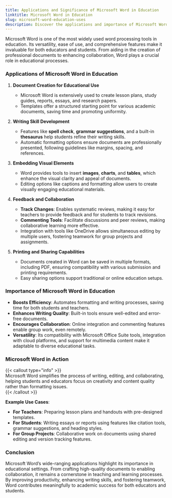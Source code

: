 ```yaml
---
title: Applications and Significance of Microsoft Word in Education  
linktitle: Microsoft Word in Education  
slug: microsoft-word-education-uses  
description: Discover the applications and importance of Microsoft Word in educational settings, from creating documents to improving writing skills and fostering collaboration.  
---
```



Microsoft Word is one of the most widely used word processing tools in education. Its versatility, ease of use, and comprehensive features make it invaluable for both educators and students. From aiding in the creation of professional documents to enhancing collaboration, Word plays a crucial role in educational processes.


### Applications of Microsoft Word in Education  

1. **Document Creation for Educational Use**  
   - Microsoft Word is extensively used to create lesson plans, study guides, reports, essays, and research papers.  
   - Templates offer a structured starting point for various academic documents, saving time and promoting uniformity.  

2. **Writing Skill Development**  
   - Features like **spell check**, **grammar suggestions**, and a built-in **thesaurus** help students refine their writing skills.  
   - Automatic formatting options ensure documents are professionally presented, following guidelines like margins, spacing, and references.  

3. **Embedding Visual Elements**  
   - Word provides tools to insert **images**, **charts**, and **tables**, which enhance the visual clarity and appeal of documents.  
   - Editing options like captions and formatting allow users to create visually engaging educational materials.  

4. **Feedback and Collaboration**  
   - **Track Changes**: Enables systematic reviews, making it easy for teachers to provide feedback and for students to track revisions.  
   - **Commenting Tools**: Facilitate discussions and peer reviews, making collaborative learning more effective.  
   - Integration with tools like OneDrive allows simultaneous editing by multiple users, fostering teamwork for group projects and assignments.  

5. **Printing and Sharing Capabilities**  
   - Documents created in Word can be saved in multiple formats, including PDF, ensuring compatibility with various submission and printing requirements.  
   - Easy sharing options support traditional or online education setups.


### Importance of Microsoft Word in Education  

- **Boosts Efficiency**: Automates formatting and writing processes, saving time for both students and teachers.  
- **Enhances Writing Quality**: Built-in tools ensure well-edited and error-free documents.  
- **Encourages Collaboration**: Online integration and commenting features enable group work, even remotely.  
- **Versatility**: Its compatibility with Microsoft Office Suite tools, integration with cloud platforms, and support for multimedia content make it adaptable to diverse educational tasks.


### Microsoft Word in Action  

{{< callout type="info" >}}  
Microsoft Word simplifies the process of writing, editing, and collaborating, helping students and educators focus on creativity and content quality rather than formatting issues.  
{{< /callout >}}  

**Example Use Cases**:  
- **For Teachers**: Preparing lesson plans and handouts with pre-designed templates.  
- **For Students**: Writing essays or reports using features like citation tools, grammar suggestions, and heading styles.  
- **For Group Projects**: Collaborative work on documents using shared editing and version tracking features.  


### Conclusion  

Microsoft Word’s wide-ranging applications highlight its importance in educational settings. From crafting high-quality documents to enabling collaboration, it remains a cornerstone in teaching and learning processes. By improving productivity, enhancing writing skills, and fostering teamwork, Word contributes meaningfully to academic success for both educators and students.